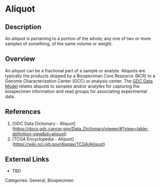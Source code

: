 # Aliquot #
## Description ##
An aliquot is pertaining to a portion of the whole; any one of two or more samples of something, of the same volume or weight.
## Overview ##
An aliquot can be a fractional part of a sample or analyte. Aliquots are typically the products shipped by a Biospeciman Core Resource (BCR) 
to a Genome Characterization Center (GCC) or analysis center. The [GDC Data Model](https://gdc.cancer.gov/developers/gdc-data-model/gdc-data-model-components) 
relates aliquots to samples and/or analytes for capturing the biospecimen information and read groups for associating experimental data.

## References ##
1. [GDC Data Dictionary - Aliquot] (https://docs.gdc.cancer.gov/Data_Dictionary/viewer/#?view=table-definition-view&id=aliquot)
1. [TCGA Encyclopedia - Aliquot] (https://wiki.nci.nih.gov/display/TCGA/Aliquot)

## External Links ##
* TBD

Categories: General, Biospecimen
